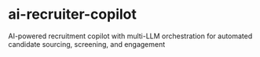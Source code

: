 # ai-recruiter-copilot
AI-powered recruitment copilot with multi-LLM orchestration for automated candidate sourcing, screening, and engagement

